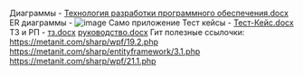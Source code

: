 Диаграммы - [Технология разработки программного обеспечения.docx](https://github.com/user-attachments/files/15613682/default.docx)
ER диаграммы - ![image](https://github.com/Livontiq/final_ex/assets/152492181/2553fc8b-7e17-458a-96d9-d2c059c16474)
Само приложение
Тест кейсы - [Тест-Кейс.docx](https://github.com/user-attachments/files/15613674/-.docx)
ТЗ и РП - [тз.docx](https://github.com/user-attachments/files/15613705/default.docx) [руководство.docx](https://github.com/user-attachments/files/15613706/default.docx)
Гит
полезные ссылочки:
https://metanit.com/sharp/wpf/19.2.php
https://metanit.com/sharp/entityframework/3.1.php
https://metanit.com/sharp/wpf/21.1.php
